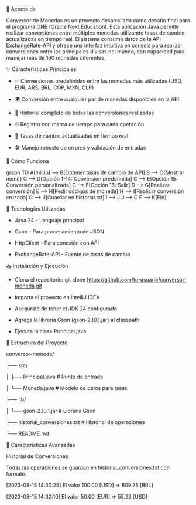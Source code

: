 📝 Acerca de

Conversor de Monedas es un proyecto desarrollado como desafío final para el programa ONE (Oracle Next Education). Esta aplicación Java permite realizar conversiones entre múltiples monedas utilizando tasas de cambio actualizadas en tiempo real. El sistema consume datos de la API ExchangeRate-API y ofrece una interfaz intuitiva en consola para realizar conversiones entre las principales divisas del mundo, con capacidad para manejar más de 160 monedas diferentes.

✨ Características Principales

- ✅ Conversiones predefinidas entre las monedas más utilizadas (USD, EUR, ARS, BRL, COP, MXN, CLP)

- 🌍 Conversión entre cualquier par de monedas disponibles en la API

- 📝 Historial completo de todas las conversiones realizadas

- ⏰ Registro con marca de tiempo para cada operación

- 🔄 Tasas de cambio actualizadas en tiempo real

- 🛠️ Manejo robusto de errores y validación de entradas

🚀 Cómo Funciona

graph TD
    A[Inicio] --> B[Obtener tasas de cambio de API]
    B --> C{Mostrar menú}
    C --> D[Opción 1-14: Conversión predefinida]
    C --> E[Opción 15: Conversión personalizada]
    C --> F[Opción 16: Salir]
    D --> G[Realizar conversión]
    E --> H[Pedir códigos de moneda]
    H --> I[Realizar conversión cruzada]
    G --> J[Guardar en historial.txt]
    I --> J
    J --> C
    F --> K[Fin]

🔧 Tecnologías Utilizadas

- Java 24 - Lenguaje principal

- Gson - Para procesamiento de JSON

- HttpClient - Para conexión con API

- ExchangeRate-API - Fuente de tasas de cambio

📥 Instalación y Ejecución

- Clona el repositorio: git clone https://github.com/tu-usuario/conversor-moneda.git

- Importa el proyecto en IntelliJ IDEA

- Asegúrate de tener el JDK 24 configurado

- Agrega la librería Gson (gson-2.10.1.jar) al classpath

- Ejecuta la clase Principal.java

📁 Estructura del Proyecto

conversor-moneda/

├── src/

│   ├── Principal.java           # Punto de entrada

│   └── Moneda.java              # Modelo de datos para tasas

├── lib/

│   └── gson-2.10.1.jar          # Librería Gson

├── historial_conversiones.txt    # Historial de operaciones

└── README.md

🌟 Características Avanzadas

Historial de Conversiones

Todas las operaciones se guardan en historial_conversiones.txt con formato:

[2023-08-15 14:30:25] El valor 100.00 [USD] => 809.75 [BRL]

[2023-08-15 14:32:10] El valor 50.00 [EUR] => 55.23 [USD]
